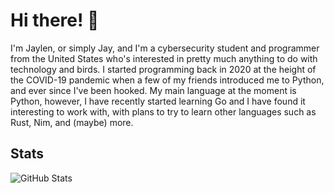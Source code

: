 # Hi there! 👋

I'm Jaylen, or simply Jay, and I'm a cybersecurity student and programmer from the United States who's interested in pretty much anything to do with technology and birds. I started programming back in 2020 at the height of the COVID-19 pandemic when a few of my friends introduced me to Python, and ever since I've been hooked. My main language at the moment is Python, however, I have recently started learning Go and I have found it interesting to work with, with plans to try to learn other languages such as Rust, Nim, and (maybe) more.

## Stats

![GitHub Stats](https://github-readme-stats.vercel.app/api?username=jcryan0&count_private=true&line_height=21&show_icons=true&theme=dracula)
